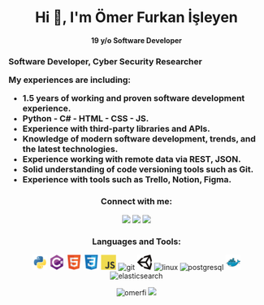 <h1 align="center">Hi 👋, I'm Ömer Furkan İşleyen</h1>
<h4 align="center" >19 y/o Software Developer </h2>

<h3 >Software Developer, Cyber Security Researcher

My experiences are including:
- 1.5 years of working and proven software development experience.
- Python - C# - HTML - CSS - JS.
- Experience with third-party libraries and APIs.
- Knowledge of modern software development, trends, and the latest technologies.
- Experience working with remote data via REST, JSON.
- Solid understanding of code versioning tools such as Git.
- Experience with tools such as Trello, Notion, Figma. </h3>

<h3 align="center">Connect with me:</h2>
<p align="center">
  <a href="https://linkedin.com/in/omerfi"><img src="https://img.shields.io/badge/linkedin-0077B5.svg?style=for-the-badge&logo=linkedin&logoColor=white"/></a>
  <a href="https://omerfi.medium.com/"><img src="https://img.shields.io/badge/medium-9146FF.svg?style=for-the-badge&logo=medium&logoColor=white"/></a>
  <a href="https://www.youtube.com/channel/UCXp5RW0NaNZ_7GJeU-hTxUA"><img src="https://img.shields.io/badge/youtube-9116EF.svg?style=for-the-badge&logo=youtube&logoColor=white"/></a>
</p>

<h3 align="center">Languages and Tools:</h2>
<p align="center">
 
<img src="https://raw.githubusercontent.com/devicons/devicon/master/icons/python/python-original.svg" alt="python" width="30" height="30"/>
<img src="https://raw.githubusercontent.com/devicons/devicon/master/icons/csharp/csharp-original.svg" alt="csharp" width="30" height="30"/> 
<img src="https://raw.githubusercontent.com/devicons/devicon/master/icons/html5/html5-original.svg" alt="html5" width="30" height="30"/> 
<img src="https://raw.githubusercontent.com/devicons/devicon/master/icons/css3/css3-original.svg" alt="css3" width="30" height="30"/>
<img src="https://raw.githubusercontent.com/devicons/devicon/master/icons/javascript/javascript-original.svg" alt="javascript" width="30" height="30"/>
<img src="https://www.vectorlogo.zone/logos/git-scm/git-scm-icon.svg" alt="git" width="30" height="30"/>
<img src="https://raw.githubusercontent.com/devicons/devicon/master/icons/unity/unity-original.svg" alt="unity" width="30" height="30"/>
<img src="https://www.vectorlogo.zone/logos/linux/linux-icon.svg" alt="linux" width="30" height="30"/>  
<img src="https://wiki.postgresql.org/images/9/9a/PostgreSQL_logo.3colors.540x557.png" alt="postgresql" width=30 height=30/>
<img src="https://raw.githubusercontent.com/devicons/devicon/master/icons/docker/docker-original.svg" alt="docker" width=30 height=30/>
<img src="https://static-www.elastic.co/v3/assets/bltefdd0b53724fa2ce/blt5a54f1ac0a58f1a1/5ea8c80f4d8c1963bdceefef/brand-elastic-glyph-220x130.svg" alt="elasticsearch" width=30 height=30/>

</p>

<p align="center">
 
<img src="https://github-readme-stats.vercel.app/api/top-langs/?username=omerfi&layout=compact&hide=html&theme=radical" alt="omerfi"/>
<img height="170em" src="https://github-readme-stats.vercel.app/api?username=omerfi&include_all_commits=true&count_private=true&show_icons=true&theme=radical"/>


</p>
